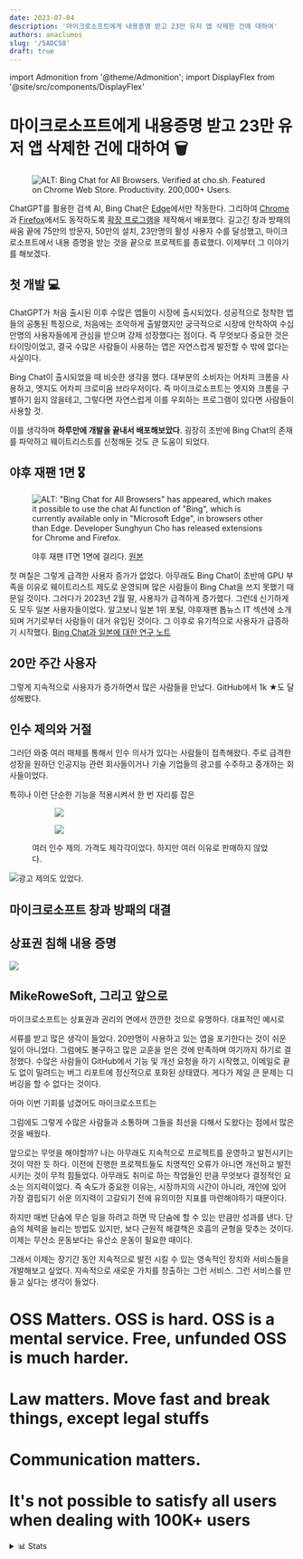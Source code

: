 ```yaml
---
date: 2023-07-04
description: '마이크로소프트에게 내용증명 받고 23만 유저 앱 삭제한 건에 대하여'
authors: anaclumos
slug: '/5ADC58'
draft: true
---
```


import Admonition from '@theme/Admonition';
import DisplayFlex from '@site/src/components/DisplayFlex'

# 마이크로소프트에게 내용증명 받고 23만 유저 앱 삭제한 건에 대하여 🗑️

<figure>

![ALT: Bing Chat for All Browsers. Verified at cho.sh. Featured on Chrome Web Store. Productivity. 200,000+ Users.](4986BD.png)

</figure>

ChatGPT를 활용한 검색 AI, Bing Chat은 [Edge](https://microsoftedgeinsider.com)에서만 작동한다.
그리하여 [Chrome](https://chrome.google.com)과 [Firefox](https://firefox.com)에서도 동작하도록 [확장 프로그램](https://github.com/anaclumos/bing-chat-for-all-browsers)을 제작해서 배포했다.
길고긴 창과 방패의 싸움 끝에 75만의 방문자, 50만의 설치, 23만명의 활성 사용자 수를 달성했고, 마이크로소프트에서 내용 증명을 받는 것을 끝으로 프로젝트를 종료했다.
이제부터 그 이야기를 해보겠다.

## 첫 개발 💻

ChatGPT가 처음 출시된 이후 수많은 앱들이 시장에 출시되었다.
성공적으로 정착한 앱들의 공통된 특징으로, 처음에는 조악하게 출발했지만 궁극적으로 시장에 안착하여 수십만명의 사용자들에게 관심을 받으며 강제 성장했다는 점이다.
즉 무엇보다 중요한 것은 타이밍이었고, 결국 수많은 사람들이 사용하는 앱은 자연스럽게 발전할 수 밖에 없다는 사실이다.

Bing Chat이 출시되었을 때 비슷한 생각을 했다.
대부분의 소비자는 어차피 크롬을 사용하고, 엣지도 어차피 크로미움 브라우저이다.
즉 마이크로소프트는 엣지와 크롬을 구별하기 쉽지 않을테고, 그렇다면 자연스럽게 이를 우회하는 프로그램이 있다면 사람들이 사용할 것.

이를 생각하며 **하루만에 개발을 끝내서 배포해보았다**.
굉장히 초반에 Bing Chat의 존재를 파악하고 웨이트리스트를 신청해둔 것도 큰 도움이 되었다.

## 야후 재팬 1면 🎖️

<figure>

![ALT: "Bing Chat for All Browsers" has appeared, which makes it possible to use the chat Al function of "Bing", which is currently available only in "Microsoft Edge", in browsers other than Edge. Developer Sunghyun Cho has released extensions for Chrome and Firefox.](CEAD57.jpeg)

<figcaption>

야후 재팬 IT면 1면에 걸리다. [원본](https://web.archive.org/web/20230219102830/https://news.yahoo.co.jp/articles/fa91cea4b421a3147e3345bb74f552fd3066e74f)

</figcaption>

</figure>

첫 며칠은 그렇게 급격한 사용자 증가가 없었다.
아무래도 Bing Chat이 초반에 GPU 부족을 이유로 웨이트리스트 제도로 운영되며 많은 사람들이 Bing Chat을 쓰지 못했기 때문일 것이다.
그러다가 2023년 2월 말, 사용자가 급격하게 증가했다.
그런데 신기하게도 모두 일본 사용자들이었다.
알고보니 일본 1위 포털, 야후재팬 톱뉴스 IT 섹션에 소개되며 거기로부터 사람들이 대거 유입된 것이다.
그 이후로 유기적으로 사용자가 급증하기 시작했다.
[Bing Chat과 일본에 대한 연구 노트](/r/6AA0FE)

## 20만 주간 사용자

그렇게 지속적으로 사용자가 증가하면서 많은 사람들을 만났다.
GitHub에서 1k ★도 달성해봤다.

## 인수 제의와 거절

그러던 와중 여러 매체를 통해서 인수 의사가 있다는 사람들이 접촉해왔다.
주로 급격한 성장을 원하던 인공지능 관련 회사들이거나
기술 기업들의 광고를 수주하고 중개하는 회사들이었다.

특히나 이런 단순한 기능을 적용시켜서 한 번 자리를 잡은

<figure>

<DisplayFlex>

<figure>

![](538111.png)

</figure>

<figure>

![](11E275.png)

</figure>

</DisplayFlex>

<figcaption>

여러 인수 제의. 가격도 제각각이었다.
하지만 여러 이유로 판매하지 않았다.

</figcaption>

</figure>

![광고 제의도 있었다.](3D2EBA.png)

## 마이크로소프트 창과 방패의 대결

## 상표권 침해 내용 증명

![](C1222B.png)

## MikeRoweSoft, 그리고 앞으로

마이크로소프트는 상표권과 권리의 면에서 깐깐한 것으로 유명하다.
대표적인 예시로

서류를 받고 많은 생각이 들었다.
20만명이 사용하고 있는 앱을 포기한다는 것이 쉬운 일이 아니었다.
그럼에도 불구하고 많은 교훈을 얻은 것에 만족하며 여기까지 하기로 결정했다.
수많은 사람들이 GitHub에서 기능 및 개선 요청을 하기 시작했고,
이메일로 끝도 없이 밀려드는 버그 리포트에 정신적으로 포화된 상태였다.
게다가 제일 큰 문제는 디버깅을 할 수 없다는 것이다.

아마 이번 기회를 넘겼어도 마이크로소프트는

그럼에도 그렇게 수많은 사람들과 소통하며 그들을 최선을 다해서 도왔다는 점에서 많은 것을 배웠다.

앞으로는 무엇을 해야할까?
나는 아무래도 지속적으로 프로젝트를 운영하고 발전시키는 것이 약한 듯 하다.
이전에 진행한 프로젝트들도 치명적인 오류가 아니면 개선하고 발전시키는 것이 무척 힘들었다.
아무래도 취미로 하는 작업들인 만큼 무엇보다 결정적인 요소는 의지력이었다.
즉 속도가 중요한 이유는, 시장까지의 시간이 아니라,
개인에 있어 가장 결핍되기 쉬운 의지력이 고갈되기 전에 유의미한 지표를 마련해야하기 때문이다.

하지만 매번 단숨에 무슨 일을 하려고 하면 딱 단숨에 할 수 있는 만큼만 성과를 낸다.
단숨의 체력을 늘리는 방법도 있지만, 보다 근원적 해결책은 호흡의 균형을 맞추는 것이다.
이제는 무산소 운동보다는 유산소 운동이 필요한 때이다.

그래서 이제는 장기간 동안 지속적으로 발전 시킬 수 있는 영속적인 장치와 서비스들을 개발해보고 싶었다.
지속적으로 새로운 가치를 창출하는 그런 서비스.
그런 서비스를 만들고 싶다는 생각이 들었다.

# OSS Matters. OSS is hard. OSS is a mental service. Free, unfunded OSS is much harder.

# Law matters. Move fast and break things, except legal stuffs

# Communication matters.

# It's not possible to satisfy all users when dealing with 100K+ users

<details>
<summary>📊 Stats</summary>

![Weekly users over time](8A34EC.png)

<DisplayFlex>

<figure>

![Weekly users by Region](019199.png)

</figure>

<figure>

![Weekly users by language](5EB8C3.png)

</figure>

<figure>

![Weekly users by OS](9FBEDE.png)

</figure>

</DisplayFlex>

![Daily users by item version](B92F44.png)

<figure>

![Ratings over time](B25EB7.png)

</figure>

<figure>

![Pageview](6284A9.png)

</figure>

<figure>

![Impression across the Chrome Web Store](01B228.png)

</figure>

![Top 3 sources by Pageview](7F65B7.png)

<DisplayFlex>

<figure>

![Page views by source](863F7F.png)

</figure>

<figure>

![Page views](6276E4.png)

</figure>

</DisplayFlex>

</details>
